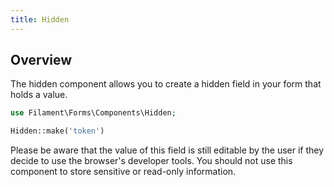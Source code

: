 ```yaml
---
title: Hidden
---
```


## Overview

The hidden component allows you to create a hidden field in your form that holds a value.

```php
use Filament\Forms\Components\Hidden;

Hidden::make('token')
```

Please be aware that the value of this field is still editable by the user if they decide to use the browser's developer tools. You should not use this component to store sensitive or read-only information.
